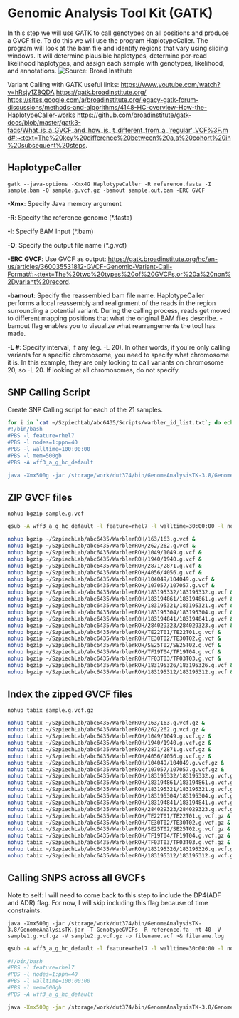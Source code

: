
# Genomic Analysis Tool Kit (GATK)
In this step we will use GATK to call genotypes on all positions and produce a GVCF file. To do this we will use the program HaplotypeCaller. The program will look at the bam file and identify regions that vary using sliding windows. It will determine plausible haplotypes, determine per-read likelihood haplotypes, and assign each sample with genotypes, likelihood, and annotations. 
![Source: Broad Institute](https://us.v-cdn.net/5019796/uploads/FileUpload/a4/5ac06fc8af4b1b0c474f03e45f9017.png)

Variant Calling with GATK useful links:
https://www.youtube.com/watch?v=hRsjy1Z8QDA
https://gatk.broadinstitute.org/ 
https://sites.google.com/a/broadinstitute.org/legacy-gatk-forum-discussions/methods-and-algorithms/4148-HC-overview-How-the-HaplotypeCaller-works
https://github.com/broadinstitute/gatk-docs/blob/master/gatk3-faqs/What_is_a_GVCF_and_how_is_it_different_from_a_'regular'_VCF%3F.md#:~:text=The%20key%20difference%20between%20a,a%20cohort%20in%20subsequent%20steps.

## HaplotypeCaller 
`gatk --java-options -Xmx4G HaplotypeCaller -R reference.fasta -I sample.bam -O sample.g.vcf.gz -bamout sample.out.bam -ERC GVCF`

**-Xmx**: Specify Java memory argument

**-R**: Specify the reference genome (*.fasta)

**-I**: Specify BAM Input (*.bam)

**-O**: Specify the output file name (*.g.vcf)

**-ERC GVCF**: Use GVCF as output: https://gatk.broadinstitute.org/hc/en-us/articles/360035531812-GVCF-Genomic-Variant-Call-Format#:~:text=The%20two%20types%20of%20GVCFs,or%20a%20non%2Dvariant%20record.

**-bamout**: Specify the reassembled bam file name. HaplotypeCaller performs a local reassembly and realignment of the reads in the region surrounding a potential variant. During the calling process, reads get moved to different mapping positions that what the original BAM files describe. -bamout flag enables you to visualize what rearrangements the tool has made.

**-L #**: Specify interval, if any (eg. -L 20). In other words, if you're only calling variants for a specific chromosome, you need to specify what chromosome it is. In this example, they are only looking to call variants on chromosome 20, so -L 20. If looking at all chromosomes, do not specify. 

## SNP Calling Script
Create SNP Calling script for each of the 21 samples. 

```bash
for i in `cat ~/SzpiechLab/abc6435/Scripts/warbler_id_list.txt`; do echo "
#!/bin/bash
#PBS -l feature=rhel7
#PBS -l nodes=1:ppn=40
#PBS -l walltime=100:00:00
#PBS -l mem=500gb
#PBS -A wff3_a_g_hc_default

java -Xmx500g -jar /storage/work/dut374/bin/GenomeAnalysisTK-3.8/GenomeAnalysisTK.jar -T HaplotypeCaller -R /gpfs/group/dut374/default/mywa_genome_2/final_assembly/mywagenomev2.1.fa -I ~/SzpiechLab/abc6435/WarblerROH/${i}/${i}_marked.bam -nct 40 --emitRefConfidence GVCF -o ~/SzpiechLab/abc6435/WarblerROH/${i}/${i}.g.vcf >& ~/SzpiechLab/abc6435/WarblerROH/${i}/${i}gvcf.log" >> ~/SzpiechLab/abc6435/WarblerROH/${i}/${i}snpcall.bash; done
```
## ZIP GVCF files
`nohup bgzip sample.g.vcf`
```bash
qsub -A wff3_a_g_hc_default -l feature=rhel7 -l walltime=30:00:00 -l nodes=1:ppn=20 -l mem=200gb -I

nohup bgzip ~/SzpiechLab/abc6435/WarblerROH/163/163.g.vcf &
nohup bgzip ~/SzpiechLab/abc6435/WarblerROH/262/262.g.vcf &
nohup bgzip ~/SzpiechLab/abc6435/WarblerROH/1049/1049.g.vcf &
nohup bgzip ~/SzpiechLab/abc6435/WarblerROH/1940/1940.g.vcf &
nohup bgzip ~/SzpiechLab/abc6435/WarblerROH/2871/2871.g.vcf &
nohup bgzip ~/SzpiechLab/abc6435/WarblerROH/4056/4056.g.vcf &
nohup bgzip ~/SzpiechLab/abc6435/WarblerROH/104049/104049.g.vcf &
nohup bgzip ~/SzpiechLab/abc6435/WarblerROH/107057/107057.g.vcf &
nohup bgzip ~/SzpiechLab/abc6435/WarblerROH/183195332/183195332.g.vcf &
nohup bgzip ~/SzpiechLab/abc6435/WarblerROH/183194861/183194861.g.vcf &
nohup bgzip ~/SzpiechLab/abc6435/WarblerROH/183195321/183195321.g.vcf &
nohup bgzip ~/SzpiechLab/abc6435/WarblerROH/183195304/183195304.g.vcf &
nohup bgzip ~/SzpiechLab/abc6435/WarblerROH/183194841/183194841.g.vcf &
nohup bgzip ~/SzpiechLab/abc6435/WarblerROH/284029323/284029323.g.vcf &
nohup bgzip ~/SzpiechLab/abc6435/WarblerROH/TE22T01/TE22T01.g.vcf &
nohup bgzip ~/SzpiechLab/abc6435/WarblerROH/TE30T02/TE30T02.g.vcf &
nohup bgzip ~/SzpiechLab/abc6435/WarblerROH/SE25T02/SE25T02.g.vcf &
nohup bgzip ~/SzpiechLab/abc6435/WarblerROH/TF19T04/TF19T04.g.vcf &
nohup bgzip ~/SzpiechLab/abc6435/WarblerROH/TF03T03/TF03T03.g.vcf &
nohup bgzip ~/SzpiechLab/abc6435/WarblerROH/183195326/183195326.g.vcf &
nohup bgzip ~/SzpiechLab/abc6435/WarblerROH/183195312/183195312.g.vcf &

```
## Index the zipped GVCF files
`nohup tabix sample.g.vcf.gz`
```bash
nohup tabix ~/SzpiechLab/abc6435/WarblerROH/163/163.g.vcf.gz &
nohup tabix ~/SzpiechLab/abc6435/WarblerROH/262/262.g.vcf.gz &
nohup tabix ~/SzpiechLab/abc6435/WarblerROH/1049/1049.g.vcf.gz &
nohup tabix ~/SzpiechLab/abc6435/WarblerROH/1940/1940.g.vcf.gz &
nohup tabix ~/SzpiechLab/abc6435/WarblerROH/2871/2871.g.vcf.gz &
nohup tabix ~/SzpiechLab/abc6435/WarblerROH/4056/4056.g.vcf.gz &
nohup tabix ~/SzpiechLab/abc6435/WarblerROH/104049/104049.g.vcf.gz &
nohup tabix ~/SzpiechLab/abc6435/WarblerROH/107057/107057.g.vcf.gz &
nohup tabix ~/SzpiechLab/abc6435/WarblerROH/183195332/183195332.g.vcf.gz &
nohup tabix ~/SzpiechLab/abc6435/WarblerROH/183194861/183194861.g.vcf.gz &
nohup tabix ~/SzpiechLab/abc6435/WarblerROH/183195321/183195321.g.vcf.gz &
nohup tabix ~/SzpiechLab/abc6435/WarblerROH/183195304/183195304.g.vcf.gz &
nohup tabix ~/SzpiechLab/abc6435/WarblerROH/183194841/183194841.g.vcf.gz &
nohup tabix ~/SzpiechLab/abc6435/WarblerROH/284029323/284029323.g.vcf.gz &
nohup tabix ~/SzpiechLab/abc6435/WarblerROH/TE22T01/TE22T01.g.vcf.gz &
nohup tabix ~/SzpiechLab/abc6435/WarblerROH/TE30T02/TE30T02.g.vcf.gz &
nohup tabix ~/SzpiechLab/abc6435/WarblerROH/SE25T02/SE25T02.g.vcf.gz &
nohup tabix ~/SzpiechLab/abc6435/WarblerROH/TF19T04/TF19T04.g.vcf.gz &
nohup tabix ~/SzpiechLab/abc6435/WarblerROH/TF03T03/TF03T03.g.vcf.gz &
nohup tabix ~/SzpiechLab/abc6435/WarblerROH/183195326/183195326.g.vcf.gz &
nohup tabix ~/SzpiechLab/abc6435/WarblerROH/183195312/183195312.g.vcf.gz &
```
## Calling SNPS across all GVCFs
Note to self: I will need to come back to this step to include the DP4(ADF and ADR) flag. For now, I will skip including this flag because of time constraints. 

`java -Xmx500g -jar /storage/work/dut374/bin/GenomeAnalysisTK-3.8/GenomeAnalysisTK.jar -T GenotypeGVCFs -R reference.fa -nt 40 -V sample1.g.vcf.gz -V sample2.g.vcf.gz -o filename.vcf >& filename.log`

```bash
qsub -A wff3_a_g_hc_default -l feature=rhel7 -l walltime=30:00:00 -l nodes=1:ppn=40 -l mem=500gb -I

#!/bin/bash
#PBS -l feature=rhel7
#PBS -l nodes=1:ppn=40
#PBS -l walltime=100:00:00
#PBS -l mem=500gb
#PBS -A wff3_a_g_hc_default

java -Xmx500g -jar /storage/work/dut374/bin/GenomeAnalysisTK-3.8/GenomeAnalysisTK.jar -T GenotypeGVCFs -R /gpfs/group/dut374/default/mywa_genome_2/final_assembly/mywagenomev2.1.fa -nt 40 -V /storage/home/abc6435/SzpiechLab/abc6435/WarblerROH/163/163.g.vcf.gz -V /storage/home/abc6435/SzpiechLab/abc6435/WarblerROH/262/262.g.vcf.gz -V /storage/home/abc6435/SzpiechLab/abc6435/WarblerROH/1049/1049.g.vcf.gz -V /storage/home/abc6435/SzpiechLab/abc6435/WarblerROH/1940/1940.g.vcf.gz -V /storage/home/abc6435/SzpiechLab/abc6435/WarblerROH/2871/2871.g.vcf.gz -V /storage/home/abc6435/SzpiechLab/abc6435/WarblerROH/4056/4056.g.vcf.gz -V /storage/home/abc6435/SzpiechLab/abc6435/WarblerROH/104049/104049.g.vcf.gz -V /storage/home/abc6435/SzpiechLab/abc6435/WarblerROH/107057/107057.g.vcf.gz -V /storage/home/abc6435/SzpiechLab/abc6435/WarblerROH/183195332/183195332.g.vcf.gz -V /storage/home/abc6435/SzpiechLab/abc6435/WarblerROH/183194861/183194861.g.vcf.gz -V /storage/home/abc6435/SzpiechLab/abc6435/WarblerROH/183195321/183195321.g.vcf.gz -V /storage/home/abc6435/SzpiechLab/abc6435/WarblerROH/183195304/183195304.g.vcf.gz -V /storage/home/abc6435/SzpiechLab/abc6435/WarblerROH/183194841/183194841.g.vcf.gz -V /storage/home/abc6435/SzpiechLab/abc6435/WarblerROH/284029323/284029323.g.vcf.gz -V /storage/home/abc6435/SzpiechLab/abc6435/WarblerROH/TE22T01/TE22T01.g.vcf.gz -V /storage/home/abc6435/SzpiechLab/abc6435/WarblerROH/TE30T02/TE30T02.g.vcf.gz -V /storage/home/abc6435/SzpiechLab/abc6435/WarblerROH/SE25T02/SE25T02.g.vcf.gz -V /storage/home/abc6435/SzpiechLab/abc6435/WarblerROH/TF19T04/TF19T04.g.vcf.gz -V /storage/home/abc6435/SzpiechLab/abc6435/WarblerROH/TF03T03/TF03T03.g.vcf.gz -V /storage/home/abc6435/SzpiechLab/abc6435/WarblerROH/183195326/183195326.g.vcf.gz -V /storage/home/abc6435/SzpiechLab/abc6435/WarblerROH/183195312/183195312.g.vcf.gz -o /storage/home/abc6435/SzpiechLab/abc6435/WarblerROH/Setophaga.vcf >& /storage/home/abc6435/SzpiechLab/abc6435/WarblerROH/varcall.log
```

